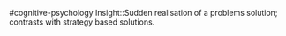 #cognitive-psychology 
Insight::Sudden realisation of a problems solution; contrasts with strategy based solutions.
<!--SR:!2024-04-09,2,230-->